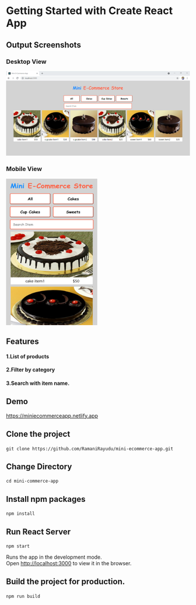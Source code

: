 # Getting Started with Create React App

## Output Screenshots

### Desktop View
<img src="https://github.com/RamaniRayudu/mini-ecommerce-app/blob/master/public/images/desktop.png"/>

### Mobile View
<img src="https://github.com/RamaniRayudu/mini-ecommerce-app/blob/master/public/images/mobile.png" width="250" height="400"/>

## Features
#### 1.List of products
#### 2.Filter by category
#### 3.Search with item name.

## Demo
https://miniecommerceapp.netlify.app

## Clone the project
```git clone https://github.com/RamaniRayudu/mini-ecommerce-app.git```

## Change Directory
```cd mini-commerce-app```

## Install npm packages
```npm install```

## Run React Server
```npm start```

Runs the app in the development mode.\
Open [http://localhost:3000](http://localhost:3000) to view it in the browser.

## Build the project for production.
```npm run build```

